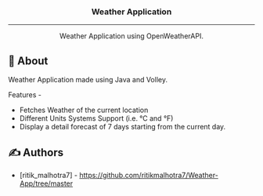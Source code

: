 <h3 align="center">Weather Application</h3>

<div align="center">

</div>

---

<p align="center"> Weather Application using OpenWeatherAPI.
    <br> 
</p>

## 🧐 About <a name = "about"></a>

Weather Application made using Java and Volley.

Features -
- Fetches Weather of the current location
- Different Units Systems Support (i.e. °C and °F)
- Display a detail forecast of 7 days starting from the current day.

## ✍️ Authors <a name = "authors"></a>

- [ritik_malhotra7] - https://github.com/ritikmalhotra7/Weather-App/tree/master
